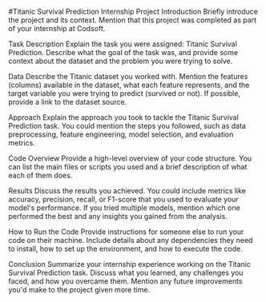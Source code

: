 #Titanic Survival Prediction Internship Project
Introduction
Briefly introduce the project and its context. Mention that this project was completed as part of your internship at Codsoft.

Task Description
Explain the task you were assigned: Titanic Survival Prediction. Describe what the goal of the task was, and provide some context about the dataset and the problem you were trying to solve.

Data
Describe the Titanic dataset you worked with. Mention the features (columns) available in the dataset, what each feature represents, and the target variable you were trying to predict (survived or not). If possible, provide a link to the dataset source.

Approach
Explain the approach you took to tackle the Titanic Survival Prediction task. You could mention the steps you followed, such as data preprocessing, feature engineering, model selection, and evaluation metrics.

Code Overview
Provide a high-level overview of your code structure. You can list the main files or scripts you used and a brief description of what each of them does.

Results
Discuss the results you achieved. You could include metrics like accuracy, precision, recall, or F1-score that you used to evaluate your model's performance. If you tried multiple models, mention which one performed the best and any insights you gained from the analysis.

How to Run the Code
Provide instructions for someone else to run your code on their machine. Include details about any dependencies they need to install, how to set up the environment, and how to execute the code.

Conclusion
Summarize your internship experience working on the Titanic Survival Prediction task. Discuss what you learned, any challenges you faced, and how you overcame them. Mention any future improvements you'd make to the project given more time.
